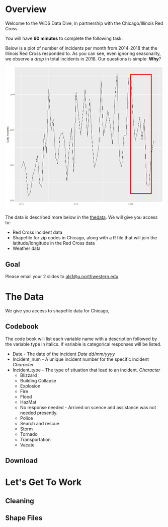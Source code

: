 # Overview

Welcome to the WiDS Data Dive, in partnership with the Chicago/Illinois Red Cross.

You will have **90 minutes** to complete the following task. 

Below is a plot of number of incidents per month from 2014-2018 that the Illinois Red Cross responded to. As you can see, even ignoring seasonality, we observe a *drop* in total incidents in 2018. Our questions is simple: **Why**?

![](motivating_plot.png)


The data is described more below in the [thedata](#The-Data). We will give you access to: 
* Red Cross incident data
* Shapefile for zip codes in Chicago, along with a R file that will join the latitude/longitude in the Red Cross data
* Weather data


## Goal
Please email your 2 slides to als1@u.northwestern.edu. 


# The Data
We give you access to shapefile data for Chicago, 

## Codebook
The code book will list each variable name with a description followed by the variable type in italics. If variable is categorical responses will be listed.

  * Date - The date of the incident *Date dd/mm/yyyy*
  * Incident_num - A unique incident number for the specific incident *Character*
  * Incident_type - The type of situation that lead to an incident. *Character*
      + Blizzard
      + Building Collapse
      + Explosion
      + Fire
      + Flood
      + HazMat
      + No response needed - Arrived on scence and assistance was not needed presently.
      + Police
      + Search and rescue 
      + Storm
      + Tornado
      + Transportation
      + Vacate
  

## Download


# Let's Get To Work
## Cleaning
## Shape Files